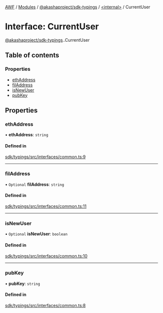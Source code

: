 [AWF](../README.md) / [Modules](../modules.md) / [@akashaproject/sdk-typings](../modules/akashaproject_sdk_typings.md) / [<internal\>](../modules/akashaproject_sdk_typings._internal_.md) / CurrentUser

# Interface: CurrentUser

[@akashaproject/sdk-typings](../modules/akashaproject_sdk_typings.md).[<internal>](../modules/akashaproject_sdk_typings._internal_.md).CurrentUser

## Table of contents

### Properties

- [ethAddress](akashaproject_sdk_typings._internal_.CurrentUser.md#ethaddress)
- [filAddress](akashaproject_sdk_typings._internal_.CurrentUser.md#filaddress)
- [isNewUser](akashaproject_sdk_typings._internal_.CurrentUser.md#isnewuser)
- [pubKey](akashaproject_sdk_typings._internal_.CurrentUser.md#pubkey)

## Properties

### ethAddress

• **ethAddress**: `string`

#### Defined in

[sdk/typings/src/interfaces/common.ts:9](https://github.com/AKASHAorg/akasha-world-framework/blob/d81a7246/sdk/typings/src/interfaces/common.ts#L9)

___

### filAddress

• `Optional` **filAddress**: `string`

#### Defined in

[sdk/typings/src/interfaces/common.ts:11](https://github.com/AKASHAorg/akasha-world-framework/blob/d81a7246/sdk/typings/src/interfaces/common.ts#L11)

___

### isNewUser

• `Optional` **isNewUser**: `boolean`

#### Defined in

[sdk/typings/src/interfaces/common.ts:10](https://github.com/AKASHAorg/akasha-world-framework/blob/d81a7246/sdk/typings/src/interfaces/common.ts#L10)

___

### pubKey

• **pubKey**: `string`

#### Defined in

[sdk/typings/src/interfaces/common.ts:8](https://github.com/AKASHAorg/akasha-world-framework/blob/d81a7246/sdk/typings/src/interfaces/common.ts#L8)
